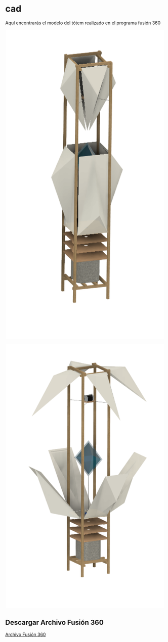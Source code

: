 # cad

Aquí encontrarás el modelo del tótem realizado en el programa fusión 360

 <div>
<p style = 'text-align:center;'>
<img src="estructura1.png" alt="Foto Representativa del proyecto" width="500px">
</p>
</div>
 <div>
<p style = 'text-align:center;'>
<img src="estructura2.png" alt="Foto Representativa del proyecto" width="500px">
</p>
</div>

## Descargar Archivo Fusión 360
[Archivo Fusión 360](estructuratotem.dxf)